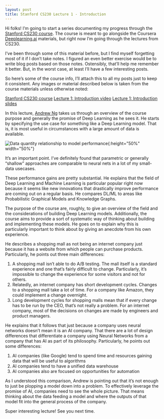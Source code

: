 ```yaml
---
layout: post
title: Stanford CS230 Lecture 1 - Introduction
---
```


Hi folks! I’m going to start a series documenting my progress through the [Stanford CS230 course](http://cs230.stanford.edu/).  The course is meant to go alongside the Coursera [Deeplearning.ai](https://www.deeplearning.ai/) materials, but right now I’m going through the lectures from CS230.

I’ve been through some of this material before, but I find myself forgetting most of it if I don’t take notes.  I figured an even better exercise would be to write blog posts based on those notes.  Ostensibly, that’ll help me remember it better.  But, in the worst case, at least I’ll have a few interesting posts.

So here’s some of the course info, I’ll attach this to all my posts just to keep it consistent.  Any images or material described below is taken from the course materials unless otherwise noted:

[Stanford CS230 course](http://cs230.stanford.edu/)
[Lecture 1: Introduction video](http://onlinehub.stanford.edu/cs230/180926-cs230-720)
[Lecture 1: Introduction slides](http://cs230.stanford.edu/spring2019/cs230_lecture1.pdf)

In this lecture, [Andrew Ng](https://twitter.com/AndrewYNg) takes us through an overview of the course purpose and generally the promise of Deep Learning as he sees it.  He starts by specifying the use case for something like a Deep Learning model.  That is, it is most useful in circumstances with a large amount of data is available.

![Data quantity relationship to model performance]({{site.url}}/assets/lecture1_img.png){:height="50%" width="50%"}

It’s an important point.  I’ve definitely found that parametric or generally “shallow” approaches are comparable to neural nets in a lot of my small-data usecases.

These performance gains are pretty substantial.  He explains that the field of Deep Learning and Machine Learning is particular popular right now because it seems like new innovations that drastically improve performance are coming out on a regular basis.  He compares DL/ML to areas like Probabilistic Graphical Models and Knowledge Graphs.

The purpose of the course are, roughly, to give an overview of the field and the considerations of building Deep Learning models.  Additionally, the course aims to provide a sort of systematic way of thinking about building and implementing these models.  He goes on to explain why this is particularly important to think about by giving an anecdote from his own experience.

He describes a shopping mall as not being an internet company just because it has a website from which people can purchase products.  Particularly, he points out three main differences:

1. A shopping mall isn’t able to do A/B testing.  The mall itself is a standard experience and one that’s fairly difficult to change.  Particularly, it’s impossible to change the experience for some visitors and not for others.
2. Relatedly, an internet company has short development cycles.  Changes to a shopping mall take a lot of time.  For a company like Amazon, they could implement a change overnight.
3. Long development cycles for shopping malls mean that if every change has to be run by the CEO, that’s not really a problem.  For an internet company, most of the decisions on changes are made by engineers and product managers.

He explains that it follows that just because a company uses neural networks doesn’t mean it is an AI company.  That there are a lot of design differences that differentiate a company using Neural Networks from a company that has AI as part of its philosophy.  Particularly, he points out some differences:

1. AI companies (like Google) tend to spend time and resources gaining data that will be useful to algorithms
2. AI companies tend to have a unified data warehouse
3. AI companies also are focused on opportunities for automation

As I understood this comparison, Andrew is pointing out that it’s not enough to just be plopping a model down into a problem.  To effectively leverage the promise of AI, companies need to see the whole picture.  That means thinking about the data feeding a model and where the outputs of that model fit into the general process of the company.

Super interesting lecture! See you next time. 
